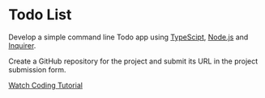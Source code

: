 # Todo List


Develop a simple command line Todo app using [TypeScipt](https://www.typescriptlang.org/), [Node.js](https://nodejs.org/en/) and [Inquirer](https://www.npmjs.com/package/inquirer). 

Create a GitHub repository for the project and submit its URL in the project submission form. 

[Watch Coding Tutorial](https://www.linkedin.com/events/ramadancodingnights6-callinggov7179317579486793729/theater/)
